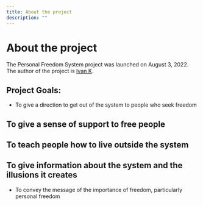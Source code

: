 ```yaml
---
title: About the project
description: ""
---
```

# About the project

The Personal Freedom System project was launched on August 3, 2022. The author of the project is [Ivan K](ivan-k).

## Project Goals:

- To give a direction to get out of the system to people who seek freedom

## To give a sense of support to free people ##

## To teach people how to live outside the system ##

## To give information about the system and the illusions it creates ##

- To convey the message of the importance of freedom, particularly personal freedom
